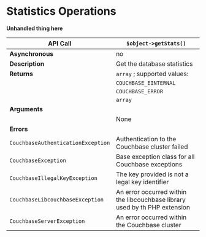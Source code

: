 # Statistics Operations

**Unhandled thing here**
<a id="table-couchbase-sdk_php_getstats"></a>

**API Call**                       | `$object->getStats()`                                                     
-----------------------------------|---------------------------------------------------------------------------
**Asynchronous**                   | no                                                                        
**Description**                    | Get the database statistics                                               
**Returns**                        | `array` ; supported values:                                               
                                   | `COUCHBASE_EINTERNAL`                                                     
                                   | `COUCHBASE_ERROR`                                                         
                                   | `array`                                                                   
**Arguments**                      |                                                                           
                                   | None                                                                      
**Errors**                         |                                                                           
`CouchbaseAuthenticationException` | Authentication to the Couchbase cluster failed                            
`CouchbaseException`               | Base exception class for all Couchbase exceptions                         
`CouchbaseIllegalKeyException`     | The key provided is not a legal key identifier                            
`CouchbaseLibcouchbaseException`   | An error occurred within the libcouchbase library used by th PHP extension
`CouchbaseServerException`         | An error occurred within the Couchbase cluster                            

<a id="php-api-reference-view"></a>
